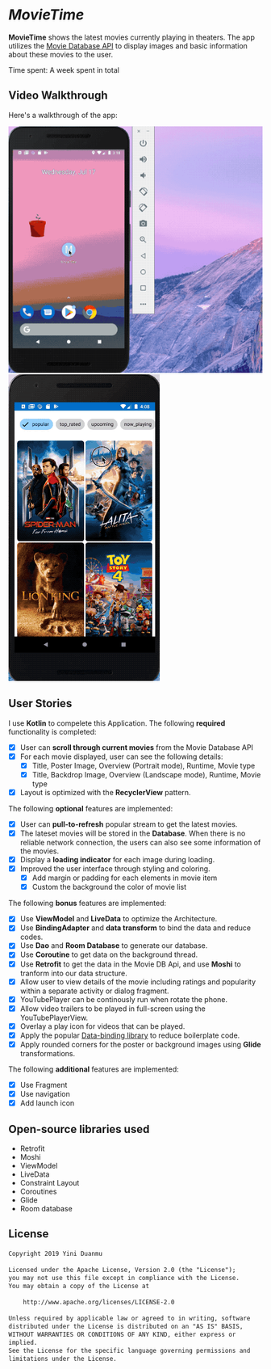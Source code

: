 # *MovieTime*

**MovieTime** shows the latest movies currently playing in theaters. The app utilizes the [Movie Database API](https://developers.themoviedb.org/3/movies/get-movie-details) to display images and basic information about these movies to the user.

Time spent: A week spent in total

## Video Walkthrough

Here's a walkthrough of the app:

![Video Walkthrough 1](show_MovieTime.gif)
![Video Walkthrough 2](show_MovieTime_grid.gif)

## User Stories

I use **Kotlin** to compelete this Application. The following **required** functionality is completed:

* [X] User can **scroll through current movies** from the Movie Database API
* [X] For each movie displayed, user can see the following details:
  * [X] Title, Poster Image, Overview (Portrait mode), Runtime, Movie type
  * [X] Title, Backdrop Image, Overview (Landscape mode), Runtime, Movie type
* [X] Layout is optimized with the **RecyclerView** pattern.

The following **optional** features are implemented:

* [X] User can **pull-to-refresh** popular stream to get the latest movies.
* [X] The lateset movies will be stored in the **Database**. When there is no reliable network connection, the users can also see some information of the movies.
* [X] Display a **loading indicator** for each image during loading.
* [X] Improved the user interface through styling and coloring.
    * [X] Add margin or padding for each elements in movie item
    * [X] Custom the background the color of movie list

The following **bonus** features are implemented:

* [X] Use **ViewModel** and **LiveData** to optimize the Architecture.
* [X] Use **BindingAdapter** and **data transform** to bind the data and reduce codes.
* [X] Use **Dao** and **Room Database** to generate our database.
* [X] Use **Coroutine** to get data on the background thread.
* [X] Use **Retrofit** to get the data in the Movie DB Api, and use **Moshi** to tranform into our data structure.
* [X] Allow user to view details of the movie including ratings and popularity within a separate activity or dialog fragment.
* [X] YouTubePlayer can be continously run when rotate the phone. 
* [X] Allow video trailers to be played in full-screen using the YouTubePlayerView.
* [X] Overlay a play icon for videos that can be played.
* [X] Apply the popular [Data-binding library](https://developer.android.com/topic/libraries/data-binding) to reduce boilerplate code.
* [X] Apply rounded corners for the poster or background images using **Glide** transformations.

The following **additional** features are implemented:

* [X] Use Fragment
* [X] Use navigation
* [X] Add launch icon

## Open-source libraries used

- Retrofit
- Moshi
- ViewModel
- LiveData
- Constraint Layout
- Coroutines
- Glide
- Room database

## License

    Copyright 2019 Yini Duanmu

    Licensed under the Apache License, Version 2.0 (the "License");
    you may not use this file except in compliance with the License.
    You may obtain a copy of the License at

        http://www.apache.org/licenses/LICENSE-2.0

    Unless required by applicable law or agreed to in writing, software
    distributed under the License is distributed on an "AS IS" BASIS,
    WITHOUT WARRANTIES OR CONDITIONS OF ANY KIND, either express or implied.
    See the License for the specific language governing permissions and
    limitations under the License.